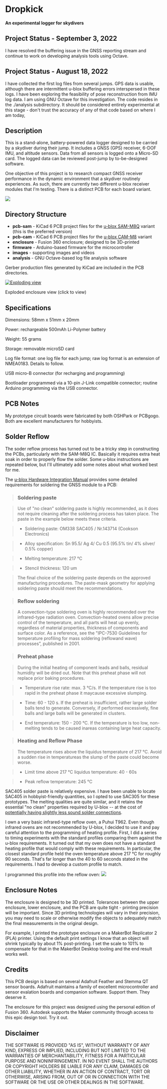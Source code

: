 
# Dropkick
**An experimental logger for skydivers**

## Project Status - September 3, 2022
I have resolved the buffering issue in the GNSS reporting stream and continue to work on developing analysis tools using Octave.

## Project Status - August 18, 2022
I have collected the first log files from several jumps. GPS data is usable, although there are intermittent u-blox buffering errors
 interspersed in these logs. I have been exploring the feasibility of pose reconstruction from IMU log data.
 I am using GNU Octave for this investigation. The code resides in the ./analysis subdirectory.  It should be considered entirely experimental
 at this stage - don't trust the accuracy of any of that code based on where I am today,
 
 ## Description

This is a stand-alone, battery-powered data logger designed to be
carried by a skydiver during their jump.  It includes a GNSS (GPS) receiver, 6-DOF IMU, and altitude sensors. Data from all sensors is logged onto a Micro-SD card. The logged data can be reviewed post-jump by to-be-designed software.

One objective of this project is to research compact GNSS receiver performance in the dynamic environment that a skydiver routinely experiences. As such, there are currently two different u-blox receiver modules that I'm testing. There is a distinct PCB for each board variant.

![](images/dropkick-03.png)

## Directory Structure
* **pcb-sam** - KiCad 6 PCB project files for the [u-blox SAM-M8Q](https://content.u-blox.com/sites/default/files/SAM-M8Q_DataSheet_%28UBX-16012619%29.pdf) variant (this is the preferred version)
* **pcb-cam** - KiCad 6 PCB project files for the [u-blox CAM-M8](https://content.u-blox.com/sites/default/files/CAM-M8-FW3_DataSheet_%28UBX-15031574%29.pdf) variant
* **enclosure** - Fusion 360 enclosure; designed to be 3D-printed
* **firmware** - Arduino-based firmware for the microcontroller
* **images** - supporting images and videos
* **analysis** - GNU Octave-based log file analysis software


Gerber production files generated by KiCad are included in the PCB directories.

[![Exploding view](images/dropkick-exploded-clickme.png)](https://youtu.be/SXqk_i92HAI)

Exploded enclosure view (click to view)

## Specifications

Dimensions: 58mm x 51mm x 20mm

Power: rechargeable 500mAh Li-Polymer battery

Weight: 55 grams

Storage: removable microSD card

Log file format: one log file for each jump; raw log format is an extension of NMEA0183. Details to follow.

USB micro-B connector (for recharging and programming)

Bootloader programmed via a 10-pin J-Link compatible connector; routine Arduino programming via the USB connector.

## PCB Notes
My prototype circuit boards were fabricated by both OSHPark or PCBgogo. Both are excellent manufacturers for hobbyists.

## Solder Reflow

The soder reflow process has turned out to be a tricky step in constructing the PCBs, particularly with the SAM-M8Q IC.  Basically it requires extra heat soak in
  order to properly flow the solder.  Some u-blox instructions are repeated below, but I'll ultimately add some notes about what worked best for me.

The [u-blox Hardware Integration Manual](https://www.u-blox.com/en/docs/UBX-16018358) provides some detailed requirements for soldering the GNSS module to a PCB:

> ### Soldering paste

>Use of "no clean" soldering paste is highly recommended, as it does not require cleaning after the soldering process has taken place. The paste in the example below meets these criteria.

> * Soldering paste: OM338 SAC405 / Nr.143714 (Cookson Electronics)

> * Alloy specification: Sn 95.5/ Ag 4/ Cu 0.5 (95.5% tin/ 4% silver/ 0.5% copper)

> * Melting temperature: 217 °C

> * Stencil thickness: 120 um

> The final choice of the soldering paste depends on the approved manufacturing procedures. The paste-mask geometry for applying soldering paste should meet the recommendations. 

> ### Reflow soldering

> A convection-type soldering oven is highly recommended over the infrared-type radiation oven. Convection-heated ovens allow precise control of the temperature, and all parts will heat up evenly, regardless of material properties, thickness of components and surface color. As a reference, see the "IPC-7530 Guidelines for temperature profiling for mass soldering (reflowand wave) processes”, published in 2001.

> ### Preheat phase

>During the initial heating of component leads and balls, residual humidity will be dried out. Note that this preheat phase will not replace prior baking procedures.

> * Temperature rise rate: max. 3 °C/s. If the temperature rise is too rapid in the preheat phase it maycause excessive slumping.

> * Time: 60 - 120 s. If the preheat is insufficient, rather large solder balls tend to generate. Conversely, if performed excessively, fine balls and large balls will be generated in clusters.

> * End temperature: 150 - 200 °C. If the temperature is too low, non-melting tends to be caused inareas containing large heat capacity. 

> ### Heating and Reflow Phase

> The temperature rises above the liquidus temperature of 217 °C. Avoid a sudden rise in temperatureas the slump of the paste could become worse.

> * Limit time above 217 °C liquidus temperature: 40 - 60s

> * Peak reflow temperature: 245 °C

SAC405 solder paste is relatively expensive. I have been unable to locate SAC405 in hobbyist-friendly quantities, so I opted to use SAC305 for these prototypes. The melting qualities are quite similar, and it retains the essential "no clean" properties required by U-blox -- at the cost of [potentially having slightly less sound solder connections](https://citeseerx.ist.psu.edu/viewdoc/download?doi=10.1.1.517.4830&rep=rep1&type=pdf#:~:text=The%20North%20American%20industry%20generally,comparable%20to%20that%20of%20SAC405.).

I own a very basic infrared-type reflow oven, a Puhui T962. Even though infrared ovens are not recommended by U-blox, I decided to use it and pay careful attention to the programming of heating profile. First, I did a series to timing experiments with the standard profiles comparing them against the u-blox requirements. It turned out that my oven does not have a standard heating profile that would comply with these requirements. In particular, the closest standard profile held the oven temperature above 217 °C for roughly 90 seconds. That's far longer than the 40 to 60 seconds stated in the requirements. I had to develop a custom profile to match.

I programmed this profile into the reflow oven:
![](images/reflow-profile.PNG)

## Enclosure Notes
The enclosure is designed to be 3D printed. Tolerances between the upper enclosure, lower enclosure, and the PCB
 are quite tight - printing precision will be important. Since 3D printing technologies will vary in their precision, 
 you may need to scale or otherwise modify the objects to adequately match the final measurements in the original design.

For example, I printed the prototype enclosure on a MakerBot Replicator 2 (PLA) printer.  Using the default print settings
 I know that an object will shrink typically by about 1% post-printing.  I set the scale to 101% to compensate for that 
 in the MakerBot Desktop tooling and the end result works well.

## Credits

This PCB design is based on several Adafruit Feather and Stemma QT sensor boards.  Adafruit maintains a family of
 excellent microcontroller and sensor evalation boards and companion software.  Support them. They deserve it.

The enclosure for this project was designed using the personal edition of Fusion 360. Autodesk supports the Maker community through access to this epic design tool.  Try it out.


## Disclaimer
THE SOFTWARE IS PROVIDED "AS IS", WITHOUT WARRANTY OF ANY KIND, EXPRESS OR IMPLIED, INCLUDING BUT NOT LIMITED TO THE WARRANTIES OF MERCHANTABILITY,
FITNESS FOR A PARTICULAR PURPOSE AND NONINFRINGEMENT. IN NO EVENT SHALL THE
AUTHORS OR COPYRIGHT HOLDERS BE LIABLE FOR ANY CLAIM, DAMAGES OR OTHER
LIABILITY, WHETHER IN AN ACTION OF CONTRACT, TORT OR OTHERWISE, ARISING FROM,
OUT OF OR IN CONNECTION WITH THE SOFTWARE OR THE USE OR OTHER DEALINGS IN THE
SOFTWARE.
